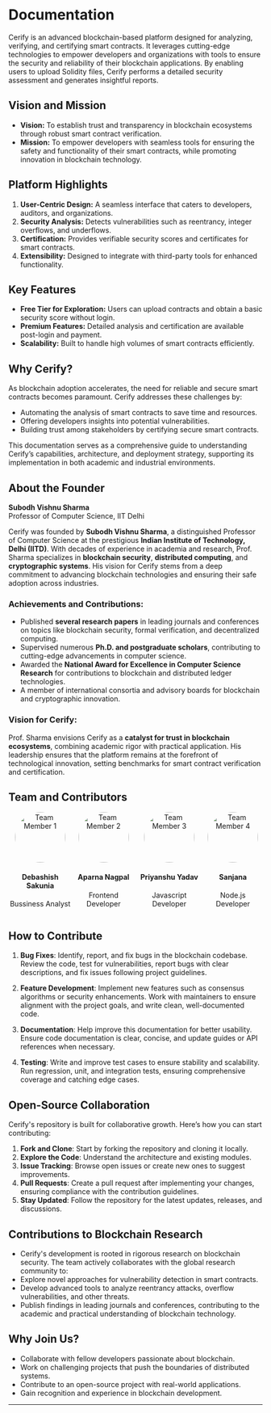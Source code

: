 # Documentation

Cerify is an advanced blockchain-based platform designed for analyzing, verifying, and certifying smart contracts. It leverages cutting-edge technologies to empower developers and organizations with tools to ensure the security and reliability of their blockchain applications. By enabling users to upload Solidity files, Cerify performs a detailed security assessment and generates insightful reports.

## Vision and Mission

- **Vision:** To establish trust and transparency in blockchain ecosystems through robust smart contract verification.
- **Mission:** To empower developers with seamless tools for ensuring the safety and functionality of their smart contracts, while promoting innovation in blockchain technology.

## Platform Highlights

1. **User-Centric Design:** A seamless interface that caters to developers, auditors, and organizations.  
2. **Security Analysis:** Detects vulnerabilities such as reentrancy, integer overflows, and underflows.  
3. **Certification:** Provides verifiable security scores and certificates for smart contracts.  
4. **Extensibility:** Designed to integrate with third-party tools for enhanced functionality.

## Key Features
- **Free Tier for Exploration:** Users can upload contracts and obtain a basic security score without login.  
- **Premium Features:** Detailed analysis and certification are available post-login and payment.  
- **Scalability:** Built to handle high volumes of smart contracts efficiently.


## Why Cerify?

As blockchain adoption accelerates, the need for reliable and secure smart contracts becomes paramount. Cerify addresses these challenges by:
- Automating the analysis of smart contracts to save time and resources.
- Offering developers insights into potential vulnerabilities.
- Building trust among stakeholders by certifying secure smart contracts.

This documentation serves as a comprehensive guide to understanding Cerify’s capabilities, architecture, and deployment strategy, supporting its implementation in both academic and industrial environments.


## About the Founder


**Subodh Vishnu Sharma**  
Professor of Computer Science, IIT Delhi  

Cerify was founded by **Subodh Vishnu Sharma**, a distinguished Professor of Computer Science at the prestigious **Indian Institute of Technology, Delhi (IITD)**. With decades of experience in academia and research, Prof. Sharma specializes in **blockchain security**, **distributed computing**, and **cryptographic systems**. His vision for Cerify stems from a deep commitment to advancing blockchain technologies and ensuring their safe adoption across industries.

### Achievements and Contributions:
- Published **several research papers** in leading journals and conferences on topics like blockchain security, formal verification, and decentralized computing.
- Supervised numerous **Ph.D. and postgraduate scholars**, contributing to cutting-edge advancements in computer science.
- Awarded the **National Award for Excellence in Computer Science Research** for contributions to blockchain and distributed ledger technologies.
- A member of international consortia and advisory boards for blockchain and cryptographic innovation.

### Vision for Cerify:
Prof. Sharma envisions Cerify as a **catalyst for trust in blockchain ecosystems**, combining academic rigor with practical application. His leadership ensures that the platform remains at the forefront of technological innovation, setting benchmarks for smart contract verification and certification.


## Team and Contributors

<div style="display: flex; justify-content: space-around; align-items: center;">
   <div style="text-align: center;">
    <img src="path/to/image3.png" alt="Team Member 1" style="border-radius: 50%; width: 100px; height: 100px;">
    <h4>Debashish Sakunia</h4>
    <p>Bussiness Analyst</p>
  </div>
  <div style="text-align: center;">
    <img src="path/to/image1.png" alt="Team Member 2" style="border-radius: 50%; width: 100px; height: 100px;">
    <h4>Aparna Nagpal</h4>
    <p>Frontend Developer</p>
  </div>
  <div style="text-align: center;">
    <img src="path/to/image2.png" alt="Team Member 3" style="border-radius: 50%; width: 100px; height: 100px;">
    <h4>Priyanshu Yadav</h4>
    <p>Javascript Developer</p>
  </div>
  <div style="text-align: center;">
    <img src="path/to/image3.png" alt="Team Member 4" style="border-radius: 50%; width: 100px; height: 100px;">
    <h4>Sanjana</h4>
    <p>Node.js Developer</p>
  </div>
</div>

## How to Contribute

1. **Bug Fixes**: Identify, report, and fix bugs in the blockchain codebase. Review the code, test for vulnerabilities, report bugs with clear descriptions, and fix issues following project guidelines.
  
2. **Feature Development**: Implement new features such as consensus algorithms or security enhancements. Work with maintainers to ensure alignment with the project goals, and write clean, well-documented code.

3. **Documentation**: Help improve this documentation for better usability. Ensure code documentation is clear, concise, and update guides or API references when necessary.

4. **Testing**: Write and improve test cases to ensure stability and scalability. Run regression, unit, and integration tests, ensuring comprehensive coverage and catching edge cases.


## Open-Source Collaboration

Cerify's repository is built for collaborative growth. Here’s how you can start contributing:

1. **Fork and Clone**: Start by forking the repository and cloning it locally.
2. **Explore the Code**: Understand the architecture and existing modules.
3. **Issue Tracking**: Browse open issues or create new ones to suggest improvements.
4. **Pull Requests**: Create a pull request after implementing your changes, ensuring compliance with the contribution guidelines.
5. **Stay Updated**: Follow the repository for the latest updates, releases, and discussions.



## Contributions to Blockchain Research

- Cerify's development is rooted in rigorous research on blockchain security. The team actively collaborates with the global research community to:
- Explore novel approaches for vulnerability detection in smart contracts.
- Develop advanced tools to analyze reentrancy attacks, overflow vulnerabilities, and other threats.
- Publish findings in leading journals and conferences, contributing to the academic and practical understanding of   blockchain technology.

## Why Join Us?

- Collaborate with fellow developers passionate about blockchain.
- Work on challenging projects that push the boundaries of distributed systems.
- Contribute to an open-source project with real-world applications.
- Gain recognition and experience in blockchain development.

---




